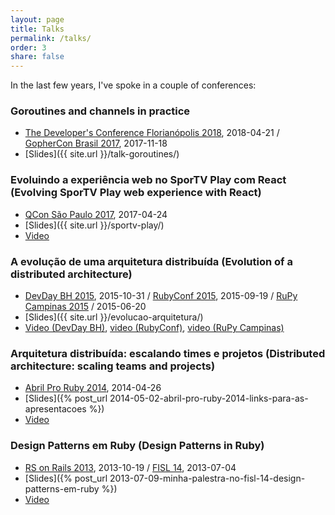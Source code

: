 ```yaml
---
layout: page
title: Talks
permalink: /talks/
order: 3
share: false
---
```


In the last few years, I've spoke in a couple of conferences:

### Goroutines and channels in practice

- [The Developer's Conference Florianópolis 2018](http://www.thedevelopersconference.com.br/tdc/2018/index.html#florianopolis), 2018-04-21 / [GopherCon Brasil 2017](https://2017.gopherconbr.org/), 2017-11-18
- [Slides]({{ site.url }}/talk-goroutines/)


### Evoluindo a experiência web no SporTV Play com React (Evolving SporTV Play web experience with React)

- [QCon São Paulo 2017](http://qconsp.com/presentation/evoluindo-experiencia-web-no-sportv-play-com-react), 2017-04-24
- [Slides]({{ site.url }}/sportv-play/)
- [Video](https://www.infoq.com/br/presentations/evoluindo-a-experiencia-web-no-sportv-play-com-react)


### A evolução de uma arquitetura distribuída (Evolution of a distributed architecture)

- [DevDay BH 2015](http://devday.devisland.com/), 2015-10-31 / [RubyConf 2015](http://rubyconf.com.br), 2015-09-19 / [RuPy Campinas 2015](http://campinas.rupy.com.br/) / 2015-06-20
- [Slides]({{ site.url }}/evolucao-arquitetura/)
- [Video (DevDay BH)](https://www.infoq.com/br/presentations/evolucao-de-uma-arquitetura-distribuida), [video (RubyConf)](https://www.eventials.com/locaweb/a-evolucao-de-uma-arquitetura-distribuida-do-globotv-ao-globosat-play-com-guilherme-garnier/), [video (RuPy Campinas)](https://www.infoq.com/br/presentations/a-evolucao-de-uma-arquitetura-distribuida)


### Arquitetura distribuída: escalando times e projetos (Distributed architecture: scaling teams and projects)

- [Abril Pro Ruby 2014](http://tropicalrb.com/2014/pt/), 2014-04-26
- [Slides]({% post_url 2014-05-02-abril-pro-ruby-2014-links-para-as-apresentacoes %})
- [Video](https://www.youtube.com/watch?v=_0esATer3ss)


### Design Patterns em Ruby (Design Patterns in Ruby)

- [RS on Rails 2013](https://twitter.com/rsonrails), 2013-10-19 / [FISL 14](http://softwarelivre.org/fisl14), 2013-07-04
- [Slides]({% post_url 2013-07-09-minha-palestra-no-fisl-14-design-patterns-em-ruby %})
- [Video](http://vimeo.com/69973911)
